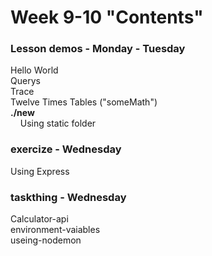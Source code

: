 # Week 9-10 "Contents"  

### Lesson demos - Monday - Tuesday  
Hello World  
Querys  
Trace  
Twelve Times Tables ("someMath")  
**./new**  
&nbsp;&nbsp;&nbsp;&nbsp;Using static folder  
### exercize - Wednesday  
Using Express  
### taskthing - Wednesday  
Calculator-api  
environment-vaiables  
useing-nodemon
